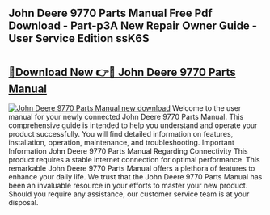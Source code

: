 ## John Deere 9770 Parts Manual Free Pdf Download - Part-p3A New Repair Owner Guide - User Service Edition ssK6S

# <h2><a href="http://bc89962.oget.top/?id=John+Deere+9770+Parts+Manual">🔗Download New 👉🔴 John Deere 9770 Parts Manual</a></h2>

[![John Deere 9770 Parts Manual new download](https://i.imgur.com/5g1atiW.png)](http://bc89962.oget.top/?id=John+Deere+9770+Parts+Manual)
Welcome to the user manual for your newly connected John Deere 9770 Parts Manual. This comprehensive guide is intended to help you understand and operate your product successfully. You will find detailed information on features, installation, operation, maintenance, and troubleshooting. Important Information John Deere 9770 Parts Manual Regarding Connectivity This product requires a stable internet connection for optimal performance. This remarkable John Deere 9770 Parts Manual offers a plethora of features to enhance your daily life. We trust that the John Deere 9770 Parts Manual has been an invaluable resource in your efforts to master your new product. Should you require any assistance, our customer service team is at your disposal.
